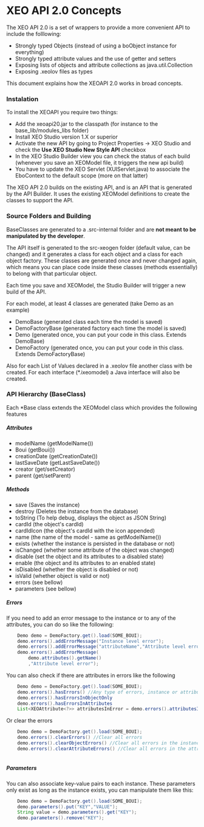 # XEO API 2.0 Concepts

The XEO API 2.0 is a set of wrappers to provide a more convenient API to include the folllowing:

- Strongly typed Objects (instead of using a boObject instance for everything)
- Strongly typed attribute values and the use of getter and setters
- Exposing lists of objects and attribute collections as java.util.Collection
- Exposing .xeolov files as types

This document explains how the XEOAPI 2.0 works in broad concepts.

### Instalation

To install the XEOAPI you require two things:
* Add the xeoapi20.jar to the classpath (for instance to the base_lib/modules_libs folder)
* Install XEO Studio version 1.X or superior
* Activate the new API by going to Project Properties -> XEO Studio and check the  **Use XEO Studio New Style API** checkbox
* In the XEO Studio Builder view you can check the status of each build (whenever you save an XEOModel file, it triggers the new api build)
* You have to update the XEO Servlet (XUIServlet.java) to associate the EboContext to the default scope (more on that latter)

The XEO API 2.0 builds on the existing API, and is an API that is generated by the API Builder. It uses the existing XEOModel definitions to create the classes to support the API.

### Source Folders and Building

BaseClasses are generated to a .src-internal folder and are **not meant to be manipulated by the developer**.

The API itself is generated to the src-xeogen folder (default value, can be changed) and it generates a class for each object and a class for each object factory. These classes are generated once and never changed again, which means you can place code inside these classes (methods essentially) to belong with that particular object.

Each time you save and XEOModel, the Studio Builder will trigger a new build of the API.

For each model, at least 4 classes are generated (take Demo as an example)
- DemoBase (generated class each time the model is saved)
- DemoFactoryBase (generated factory each time the model is saved)
- Demo (generated once, you can put your code in this class. Extends DemoBase)
- DemoFactory (generated once, you can put your code in this class. Extends DemoFactoryBase)

Also for each List of Values declared in a .xeolov file another class with be created. For each interface (*.ixeomodel) a Java interface will also be created.


### API Hierarchy (BaseClass)

Each *Base class extends the XEOModel class which provides the following features

##### Attributes

- modelName (getModelName())
- Boui (getBoui())
- creationDate (getCreationDate())
- lastSaveDate (getLastSaveDate())
- creator (get/setCreator)
- parent (get/setParent)

##### Methods

- save (Saves the instance)
- destroy (Deletes the instance from the database)
- toString (To help debug, displays the object as JSON String)
- cardId (the object's cardId)
- cardIdIcon (the object's cardId with the icon appended)
- name (the name of the model - same as getModelName())
- exists (whether the instance is persisted in the database or not)
- isChanged (whether some attribute of the object was changed)
- disable (set the object and its attributes to a disabled state)
- enable (the object and its attributes to an enabled state)
- isDisabled (whether the object is disabled or not)
- isValid (whether object is valid or not)
- errors (see bellow)
- parameters (see bellow)

##### Errors

If you need to add an error message to the instance or to any of the attributes, you can do so like the following:

```java
	Demo demo = DemoFactory.get().load(SOME_BOUI);
    demo.errors().addErrorMessage("Instance level error");
    demo.errors().addErrorMessage("attributeName","Attribute level error");
    demo.errors().addErrorMessage(
    	demo.attributes().getName()
        ,"Attribute level error");

```

You can also check if there are attributes in errors like the following

```java
	Demo demo = DemoFactory.get().load(SOME_BOUI);
    demo.errors().hasErrors() //Any type of errors, instance or attributes
    demo.errors().hasErrorsInObjectOnly
    demo.errors().hasErrorsInAttributes
    List<XEOAttribute<?>> attributesInError = demo.errors().attributesInError();
```

Or clear the errors

```java
	Demo demo = DemoFactory.get().load(SOME_BOUI);
    demo.errors().clearErrors() //Clear all errors
    demo.errors().clearObjectErrors() //Clear all errors in the instance only
    demo.errors().clearAttributeErrors() //Clear all errors in the attributes only
    

```


##### Parameters

You can also associate key-value pairs to each instance. These parameters only exist as long as the instance exists, you can manipulate them like this:

```java
	Demo demo = DemoFactory.get().load(SOME_BOUI);
    demo.parameters().put("KEY","VALUE");
    String value = demo.parameters().get("KEY");
    demo.parameters().remove("KEY");

```